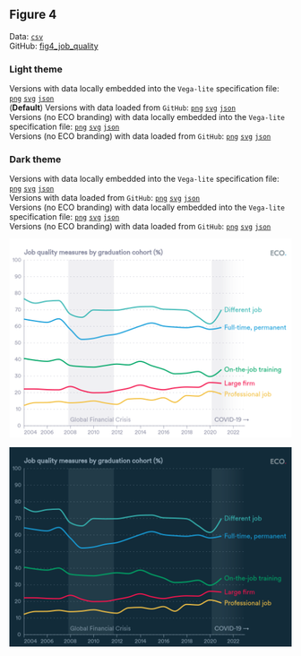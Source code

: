 ## Figure 4  

Data: [`csv`](data/fig4_job_quality.csv)  
GitHub: [fig4_job_quality](https://github.com/EconomicsObservatory/ECOvisualisations/tree/main/articles/how-has-the-pandemic-affected-young-peoples-employment)  

### Light theme  

Versions with data locally embedded into the `Vega-lite` specification file: [`png`](visualisation/fig4_job_quality_local.png) [`svg`](visualisation/fig4_job_quality_local.svg) [`json`](visualisation/fig4_job_quality_local.json)   
 (**Default**) Versions with data loaded from `GitHub`: [`png`](visualisation/fig4_job_quality.png) [`svg`](visualisation/fig4_job_quality.svg) [`json`](visualisation/fig4_job_quality.json)  
Versions (no ECO branding) with data locally embedded into the `Vega-lite` specification file: [`png`](visualisation/fig4_job_quality_local_no_branding.png) [`svg`](visualisation/fig4_job_quality_local_no_branding.svg) [`json`](visualisation/fig4_job_quality_local_no_branding.json)   
Versions (no ECO branding) with data loaded from `GitHub`: [`png`](visualisation/fig4_job_quality_no_branding.png) [`svg`](visualisation/fig4_job_quality_no_branding.svg) [`json`](visualisation/fig4_job_quality_no_branding.json)   

### Dark theme  

Versions with data locally embedded into the `Vega-lite` specification file: [`png`](visualisation/fig4_job_quality_local_dark.png) [`svg`](visualisation/fig4_job_quality_local_dark.svg) [`json`](visualisation/fig4_job_quality_local_dark.json)   
 Versions with data loaded from `GitHub`: [`png`](visualisation/fig4_job_quality_dark.png) [`svg`](visualisation/fig4_job_quality_dark.svg) [`json`](visualisation/fig4_job_quality_dark.json)  
Versions (no ECO branding) with data locally embedded into the `Vega-lite` specification file: [`png`](visualisation/fig4_job_quality_local_no_branding_dark.png) [`svg`](visualisation/fig4_job_quality_local_no_branding_dark.svg) [`json`](visualisation/fig4_job_quality_local_no_branding_dark.json)   
Versions (no ECO branding) with data loaded from `GitHub`: [`png`](visualisation/fig4_job_quality_no_branding_dark.png) [`svg`](visualisation/fig4_job_quality_no_branding_dark.svg) [`json`](visualisation/fig4_job_quality_no_branding_dark.json)   

!["fig4_job_quality"](visualisation/fig4_job_quality.png "fig4_job_quality")

  

!["fig4_job_quality_dark"](visualisation/fig4_job_quality_dark.png "fig4_job_quality")

